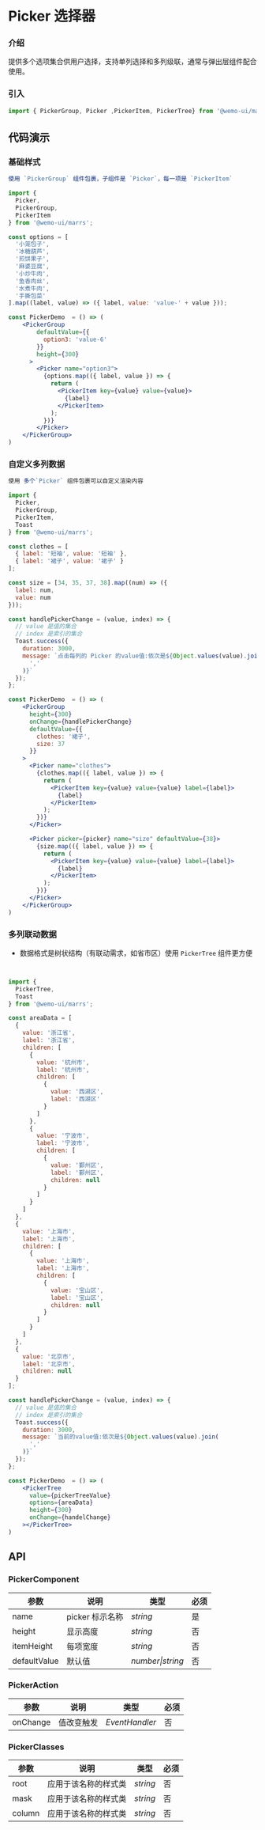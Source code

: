 # Picker 选择器

### 介绍

提供多个选项集合供用户选择，支持单列选择和多列级联，通常与弹出层组件配合使用。

### 引入

```js
import { PickerGroup, Picker ,PickerItem, PickerTree} from '@wemo-ui/marrs';
```

## 代码演示

### 基础样式

```jsx
使用 `PickerGroup` 组件包裹，子组件是 `Picker`，每一项是 `PickerItem`

import {
  Picker,
  PickerGroup,
  PickerItem
} from '@wemo-ui/marrs';

const options = [
  '小笼包子',
  '冰糖葫芦',
  '煎饼果子',
  '麻婆豆腐',
  '小炒牛肉',
  '鱼香肉丝',
  '水煮牛肉',
  '手撕包菜'
].map((label, value) => ({ label, value: 'value-' + value }));

const PickerDemo  = () => (
    <PickerGroup
        defaultValue={{
          option3: 'value-6'
        }}
        height={300}
      >
        <Picker name="option3">
          {options.map(({ label, value }) => {
            return (
              <PickerItem key={value} value={value}>
                {label}
              </PickerItem>
            );
          })}
        </Picker>
    </PickerGroup>
)
```

### 自定义多列数据

```jsx
使用 多个`Picker` 组件包裹可以自定义渲染内容

import {
  Picker,
  PickerGroup,
  PickerItem,
  Toast
} from '@wemo-ui/marrs';

const clothes = [
  { label: '短袖', value: '短袖' },
  { label: '裙子', value: '裙子' }
];

const size = [34, 35, 37, 38].map((num) => ({
  label: num,
  value: num
}));

const handlePickerChange = (value, index) => {
  // value 是值的集合
  // index 是索引的集合
  Toast.success({
    duration: 3000,
    message: `点击每列的 Picker 的value值:依次是${Object.values(value).join(
      ','
    )}`
  });
};

const PickerDemo  = () => (
    <PickerGroup
      height={300}
      onChange={handlePickerChange}
      defaultValue={{
        clothes: '裙子',
        size: 37
      }}
    >
      <Picker name="clothes">
        {clothes.map(({ label, value }) => {
          return (
            <PickerItem key={value} value={value} label={label}>
              {label}
            </PickerItem>
          );
        })}
      </Picker>

      <Picker picker={picker} name="size" defaultValue={38}>
        {size.map(({ label, value }) => {
          return (
            <PickerItem key={value} value={value} label={label}>
              {label}
            </PickerItem>
          );
        })}
      </Picker>
    </PickerGroup>
)
```


### 多列联动数据
- 数据格式是树状结构（有联动需求，如省市区）使用 `PickerTree` 组件更方便

```jsx


import {
  PickerTree,
  Toast
} from '@wemo-ui/marrs';

const areaData = [
  {
    value: '浙江省',
    label: '浙江省',
    children: [
      {
        value: '杭州市',
        label: '杭州市',
        children: [
          {
            value: '西湖区',
            label: '西湖区'
          }
        ]
      },
      {
        value: '宁波市',
        label: '宁波市',
        children: [
          {
            value: '鄞州区',
            label: '鄞州区',
            children: null
          }
        ]
      }
    ]
  },
  {
    value: '上海市',
    label: '上海市',
    children: [
      {
        value: '上海市',
        label: '上海市',
        children: [
          {
            value: '宝山区',
            label: '宝山区',
            children: null
          }
        ]
      }
    ]
  },
  {
    value: '北京市',
    label: '北京市',
    children: null
  }
];

const handlePickerChange = (value, index) => {
  // value 是值的集合
  // index 是索引的集合
  Toast.success({
    duration: 3000,
    message: `当前的value值:依次是${Object.values(value).join(
      ','
    )}`
  });
};

const PickerDemo  = () => (
    <PickerTree
      value={pickerTreeValue}
      options={areaData}
      height={300}
      onChange={handelChange}
    ></PickerTree>
)
```

## API

### PickerComponent


|参数|说明|类型|必须|
|--|--|--|--|
|name| picker 标示名称|_string_|是|
|height| 显示高度|_string_|否|
|itemHeight| 每项宽度|_string_|否|
|defaultValue| 默认值|_number\|string_|否|

### PickerAction


|参数|说明|类型|必须|
|--|--|--|--|
|onChange| 值改变触发|_EventHandler_|否|

### PickerClasses


|参数|说明|类型|必须|
|--|--|--|--|
|root|应用于该名称的样式类|_string_|否|
|mask|应用于该名称的样式类|_string_|否|
|column|应用于该名称的样式类|_string_|否|
